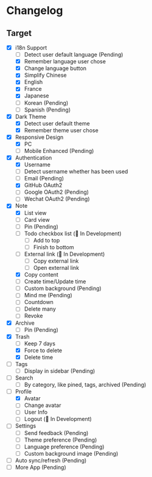 # Changelog

## Target

- [x] i18n Support
  - [ ] Detect user default language (Pending)
  - [x] Remember language user chose
  - [x] Change language button
  - [x] Simplify Chinese
  - [x] English
  - [x] France
  - [x] Japanese
  - [ ] Korean (Pending)
  - [ ] Spanish (Pending)
- [x] Dark Theme
  - [x] Detect user default theme
  - [x] Remember theme user chose
- [x] Responsive Design
  - [x] PC
  - [ ] Mobile Enhanced (Pending)
- [x] Authentication
  - [x] Username
  - [ ] Detect username whether has been used
  - [ ] Email (Pending)
  - [x] GitHub OAuth2
  - [ ] Google OAuth2 (Pending)
  - [ ] Wechat OAuth2 (Pending)
- [x] Note
  - [x] List view
  - [ ] Card view
  - [ ] Pin (Pending)
  - [ ] Todo checkbox list (🚀 In Development)
    - [ ] Add to top
    - [ ] Finish to bottom
  - [ ] External link (🚀 In Development)
    - [ ] Copy external link
    - [ ] Open external link
  - [x] Copy content
  - [ ] Create time/Update time
  - [ ] Custom background (Pending)
  - [ ] Mind me (Pending)
  - [ ] Countdown
  - [ ] Delete many
  - [ ] Revoke
- [x] Archive
  - [ ] Pin (Pending)
- [x] Trash
  - [ ] Keep 7 days
  - [x] Force to delete
  - [x] Delete time
- [ ] Tags
  - [ ] Display in sidebar (Pending)
- [ ] Search
  - [ ] By category, like pined, tags, archived (Pending)
- [ ] Profile
  - [x] Avatar
  - [ ] Change avatar
  - [ ] User Info
  - [ ] Logout (🚀 In Development)
- [ ] Settings
  - [ ] Send feedback (Pending)
  - [ ] Theme preference (Pending)
  - [ ] Language preference (Pending)
  - [ ] Custom background image (Pending)
- [ ] Auto sync/refresh (Pending)
- [ ] More App (Pending)
